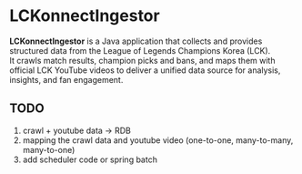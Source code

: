 # LCKonnectIngestor

**LCKonnectIngestor** is a Java application that collects and provides structured data from the League of Legends Champions Korea (LCK).  
It crawls match results, champion picks and bans, and maps them with official LCK YouTube videos to deliver a unified data source for analysis, insights, and fan engagement.

## TODO
1. crawl + youtube data -> RDB
2. mapping the crawl data and youtube video (one-to-one, many-to-many, many-to-one)
3. add scheduler code or spring batch